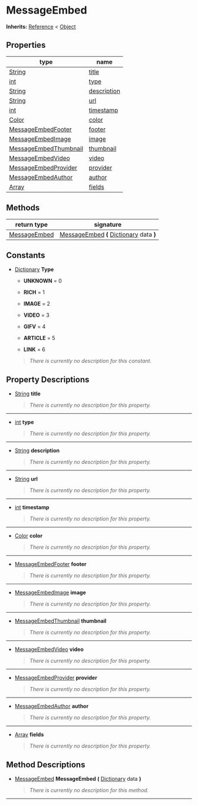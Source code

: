   
# MessageEmbed
  
**Inherits:** [Reference](https://docs.godotengine.org/en/3.5/classes/class_reference.html) < [Object](https://docs.godotengine.org/en/3.5/classes/class_object.html)  
  
  
## Properties
  
| type                                                                    | name                                 |
|-------------------------------------------------------------------------|--------------------------------------|
| [String](https://docs.godotengine.org/en/3.5/classes/class_string.html) | [title](#property-title)             |
| [int](https://docs.godotengine.org/en/3.5/classes/class_int.html)       | [type](#property-type)               |
| [String](https://docs.godotengine.org/en/3.5/classes/class_string.html) | [description](#property-description) |
| [String](https://docs.godotengine.org/en/3.5/classes/class_string.html) | [url](#property-url)                 |
| [int](https://docs.godotengine.org/en/3.5/classes/class_int.html)       | [timestamp](#property-timestamp)     |
| [Color](https://docs.godotengine.org/en/3.5/classes/class_color.html)   | [color](#property-color)             |
| [MessageEmbedFooter](./class_messageembedfooter.md)                     | [footer](#property-footer)           |
| [MessageEmbedImage](./class_messageembedimage.md)                       | [image](#property-image)             |
| [MessageEmbedThumbnail](./class_messageembedthumbnail.md)               | [thumbnail](#property-thumbnail)     |
| [MessageEmbedVideo](./class_messageembedvideo.md)                       | [video](#property-video)             |
| [MessageEmbedProvider](./class_messageembedprovider.md)                 | [provider](#property-provider)       |
| [MessageEmbedAuthor](./class_messageembedauthor.md)                     | [author](#property-author)           |
| [Array](https://docs.godotengine.org/en/3.5/classes/class_array.html)   | [fields](#property-fields)           |  
  
## Methods
  
| return type                             | signature                                                                                                                             |
|-----------------------------------------|---------------------------------------------------------------------------------------------------------------------------------------|
| [MessageEmbed](./class_messageembed.md) | [MessageEmbed](#method-MessageEmbed) **(** [Dictionary](https://docs.godotengine.org/en/3.5/classes/class_dictionary.html) data **)** |  
  
## Constants
  
- [Dictionary](https://docs.godotengine.org/en/3.5/classes/class_dictionary.html) **Type**  
  
	- **UNKNOWN** = 0  

	- **RICH** = 1  

	- **IMAGE** = 2  

	- **VIDEO** = 3  

	- **GIFV** = 4  

	- **ARTICLE** = 5  

	- **LINK** = 6  

  
	> *There is currently no description for this constant.*
  
  
## Property Descriptions
  
- <a name="property-title"></a>[String](https://docs.godotengine.org/en/3.5/classes/class_string.html) **title**  
  
	> *There is currently no description for this property.*  
________________

- <a name="property-type"></a>[int](https://docs.godotengine.org/en/3.5/classes/class_int.html) **type**  
  
	> *There is currently no description for this property.*  
________________

- <a name="property-description"></a>[String](https://docs.godotengine.org/en/3.5/classes/class_string.html) **description**  
  
	> *There is currently no description for this property.*  
________________

- <a name="property-url"></a>[String](https://docs.godotengine.org/en/3.5/classes/class_string.html) **url**  
  
	> *There is currently no description for this property.*  
________________

- <a name="property-timestamp"></a>[int](https://docs.godotengine.org/en/3.5/classes/class_int.html) **timestamp**  
  
	> *There is currently no description for this property.*  
________________

- <a name="property-color"></a>[Color](https://docs.godotengine.org/en/3.5/classes/class_color.html) **color**  
  
	> *There is currently no description for this property.*  
________________

- <a name="property-footer"></a>[MessageEmbedFooter](./class_messageembedfooter.md) **footer**  
  
	> *There is currently no description for this property.*  
________________

- <a name="property-image"></a>[MessageEmbedImage](./class_messageembedimage.md) **image**  
  
	> *There is currently no description for this property.*  
________________

- <a name="property-thumbnail"></a>[MessageEmbedThumbnail](./class_messageembedthumbnail.md) **thumbnail**  
  
	> *There is currently no description for this property.*  
________________

- <a name="property-video"></a>[MessageEmbedVideo](./class_messageembedvideo.md) **video**  
  
	> *There is currently no description for this property.*  
________________

- <a name="property-provider"></a>[MessageEmbedProvider](./class_messageembedprovider.md) **provider**  
  
	> *There is currently no description for this property.*  
________________

- <a name="property-author"></a>[MessageEmbedAuthor](./class_messageembedauthor.md) **author**  
  
	> *There is currently no description for this property.*  
________________

- <a name="property-fields"></a>[Array](https://docs.godotengine.org/en/3.5/classes/class_array.html) **fields**  
  
	> *There is currently no description for this property.*
  
  
## Method Descriptions
  
- <a name="method-MessageEmbed"></a>[MessageEmbed](./class_messageembed.md) **MessageEmbed** **(** [Dictionary](https://docs.godotengine.org/en/3.5/classes/class_dictionary.html) data **)**  
  
	> *There is currently no description for this method.*  
________________

  
